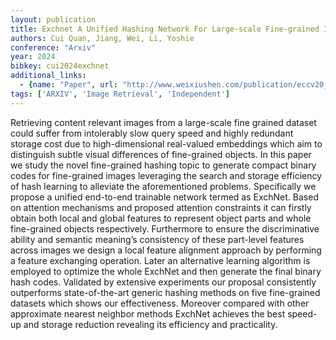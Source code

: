 ```yaml
---
layout: publication
title: Exchnet A Unified Hashing Network For Large-scale Fine-grained Image Retrieval
authors: Cui Quan, Jiang, Wei, Li, Yoshie
conference: "Arxiv"
year: 2024
bibkey: cui2024exchnet
additional_links:
  - {name: "Paper", url: "http://www.weixiushen.com/publication/eccv20_ExchNet.pdf"}
tags: ['ARXIV', 'Image Retrieval', 'Independent']
---
```

Retrieving content relevant images from a large-scale fine grained dataset could suffer from intolerably slow query speed and highly redundant storage cost due to high-dimensional real-valued embeddings which aim to distinguish subtle visual differences of fine-grained objects. In this paper we study the novel fine-grained hashing topic to generate compact binary codes for fine-grained images leveraging the search and storage efficiency of hash learning to alleviate the aforementioned problems. Specifically we propose a unified end-to-end trainable network termed as ExchNet. Based on attention mechanisms and proposed attention constraints it can firstly obtain both local and global features to represent object parts and whole fine-grained objects respectively. Furthermore to ensure the discriminative ability and semantic meaning’s consistency of these part-level features across images we design a local feature alignment approach by performing a feature exchanging operation. Later an alternative learning algorithm is employed to optimize the whole ExchNet and then generate the final binary hash codes. Validated by extensive experiments our proposal consistently outperforms state-of-the-art generic hashing methods on five fine-grained datasets which shows our effectiveness. Moreover compared with other approximate nearest neighbor methods ExchNet achieves the best speed-up and storage reduction revealing its efficiency and practicality.
